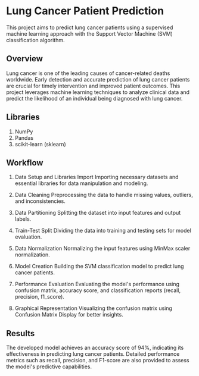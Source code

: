 # **Lung Cancer Patient Prediction**

This project aims to predict lung cancer patients using a supervised machine learning approach with the Support Vector Machine (SVM) classification algorithm.

## **Overview**

Lung cancer is one of the leading causes of cancer-related deaths worldwide. Early detection and accurate prediction of lung cancer patients are crucial for timely intervention and improved patient outcomes. This project leverages machine learning techniques to analyze clinical data and predict the likelihood of an individual being diagnosed with lung cancer.

## **Libraries**

1. NumPy
2. Pandas
3. scikit-learn (sklearn)

## **Workflow**

1. Data Setup and Libraries Import
Importing necessary datasets and essential libraries for data manipulation and modeling.

2. Data Cleaning
Preprocessing the data to handle missing values, outliers, and inconsistencies.

3. Data Partitioning
Splitting the dataset into input features and output labels.

4. Train-Test Split
Dividing the data into training and testing sets for model evaluation.

5. Data Normalization
Normalizing the input features using MinMax scaler normalization.

6. Model Creation
Building the SVM classification model to predict lung cancer patients.

7. Performance Evaluation
Evaluating the model's performance using confusion matrix, accuracy score, and classification reports (recall, precision, f1_score).

8. Graphical Representation
Visualizing the confusion matrix using Confusion Matrix Display for better insights.

## **Results**

The developed model achieves an accuracy score of 94%, indicating its effectiveness in predicting lung cancer patients. Detailed performance metrics such as recall, precision, and F1-score are also provided to assess the model's predictive capabilities.
